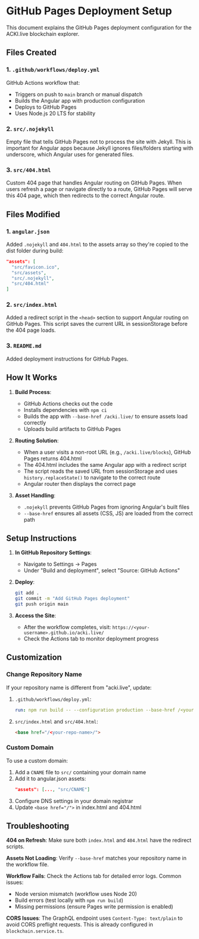 # GitHub Pages Deployment Setup

This document explains the GitHub Pages deployment configuration for the ACKI.live blockchain explorer.

## Files Created

### 1. `.github/workflows/deploy.yml`
GitHub Actions workflow that:
- Triggers on push to `main` branch or manual dispatch
- Builds the Angular app with production configuration
- Deploys to GitHub Pages
- Uses Node.js 20 LTS for stability

### 2. `src/.nojekyll`
Empty file that tells GitHub Pages not to process the site with Jekyll. This is important for Angular apps because Jekyll ignores files/folders starting with underscore, which Angular uses for generated files.

### 3. `src/404.html`
Custom 404 page that handles Angular routing on GitHub Pages. When users refresh a page or navigate directly to a route, GitHub Pages will serve this 404 page, which then redirects to the correct Angular route.

## Files Modified

### 1. `angular.json`
Added `.nojekyll` and `404.html` to the assets array so they're copied to the dist folder during build:
```json
"assets": [
  "src/favicon.ico", 
  "src/assets",
  "src/.nojekyll",
  "src/404.html"
]
```

### 2. `src/index.html`
Added a redirect script in the `<head>` section to support Angular routing on GitHub Pages. This script saves the current URL in sessionStorage before the 404 page loads.

### 3. `README.md`
Added deployment instructions for GitHub Pages.

## How It Works

1. **Build Process**:
   - GitHub Actions checks out the code
   - Installs dependencies with `npm ci`
   - Builds the app with `--base-href /acki.live/` to ensure assets load correctly
   - Uploads build artifacts to GitHub Pages

2. **Routing Solution**:
   - When a user visits a non-root URL (e.g., `/acki.live/blocks`), GitHub Pages returns 404.html
   - The 404.html includes the same Angular app with a redirect script
   - The script reads the saved URL from sessionStorage and uses `history.replaceState()` to navigate to the correct route
   - Angular router then displays the correct page

3. **Asset Handling**:
   - `.nojekyll` prevents GitHub Pages from ignoring Angular's built files
   - `--base-href` ensures all assets (CSS, JS) are loaded from the correct path

## Setup Instructions

1. **In GitHub Repository Settings**:
   - Navigate to Settings → Pages
   - Under "Build and deployment", select "Source: GitHub Actions"

2. **Deploy**:
   ```bash
   git add .
   git commit -m "Add GitHub Pages deployment"
   git push origin main
   ```

3. **Access the Site**:
   - After the workflow completes, visit: `https://<your-username>.github.io/acki.live/`
   - Check the Actions tab to monitor deployment progress

## Customization

### Change Repository Name
If your repository name is different from "acki.live", update:

1. `.github/workflows/deploy.yml`:
   ```yaml
   run: npm run build -- --configuration production --base-href /<your-repo-name>/
   ```

2. `src/index.html` and `src/404.html`:
   ```html
   <base href="/<your-repo-name>/">
   ```

### Custom Domain
To use a custom domain:

1. Add a `CNAME` file to `src/` containing your domain name
2. Add it to angular.json assets:
   ```json
   "assets": [..., "src/CNAME"]
   ```
3. Configure DNS settings in your domain registrar
4. Update `<base href="/">` in index.html and 404.html

## Troubleshooting

**404 on Refresh**: Make sure both `index.html` and `404.html` have the redirect scripts.

**Assets Not Loading**: Verify `--base-href` matches your repository name in the workflow file.

**Workflow Fails**: Check the Actions tab for detailed error logs. Common issues:
- Node version mismatch (workflow uses Node 20)
- Build errors (test locally with `npm run build`)
- Missing permissions (ensure Pages write permission is enabled)

**CORS Issues**: The GraphQL endpoint uses `Content-Type: text/plain` to avoid CORS preflight requests. This is already configured in `blockchain.service.ts`.
